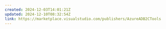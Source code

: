 ```yaml
---
created: 2024-12-03T14:01:21Z
updated: 2024-12-10T08:32:54Z
link: https://marketplace.visualstudio.com/publishers/AzureADB2CTools
---
```

